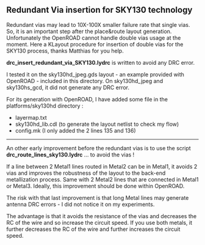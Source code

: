 ##  Redundant Via insertion for SKY130 technology

Redundant vias may lead to 10X-100X smaller failure rate that single vias.
So, it is an important step after the place&route layout generation.
Unfortunately the OpenROAD cannot handle double vias usage at the moment.
Here a KLayout procedure for insertion of double vias for the SKY130 process, thanks Matthias for you help.

**drc_insert_redundant_via_SKY130.lydrc** is written to avoid any DRC error. 

I tested it on the sky130hd_jpeg.gds layout - an example provided with OpenROAD - included in this directory.
On sky130hd_jpeg and sky130hs_gcd, it did not generate any DRC error.

For its generation with OpenROAD, I have added some file in the platforms/sky130hd directory :
 * layermap.txt
 * sky130hd_lib.cdl   (to generate the layout netlist to check my flow)
 * config.mk   (I only added the 2 lines 135 and 136)

---

An other early improvement before the redundant vias is to use the script **drc_route_lines_sky130.lydrc** ... to avoid the vias !

If a line between 2 Metal1 lines routed in Metal2 can be in Metal1, it avoids 2 vias and improves the robustness of the layout to the back-end metallization process. Same with 2 Metal2 lines that are connected in Metal1 or Metal3. Ideally, this improvement should be done within OpenROAD. 

The risk with that last improvement is that long Metal lines may generate antenna DRC errors - I did not notice it on my experiments. 

The advantage is that it avoids the resistance of the vias and decreases the RC of the wire and so increase the circuit speed. If you use both metals, it further decreases the RC of the wire and further increases the circuit speed.
